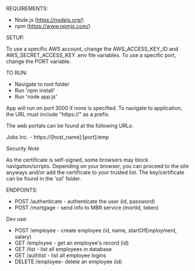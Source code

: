 REQUIREMENTS:

- Node.js (https://nodejs.org/)
- npm (https://www.npmjs.com/)

SETUP:

To use a specific AWS account, change the AWS_ACCESS_KEY_ID and AWS_SECRET_ACCESS_KEY .env file variables. To use a specific port, change the PORT variable.

TO RUN:

- Navigate to root folder
- Run 'npm install'
- Run 'node app.js' 

App will run on port 3000 if none is specified. To navigate to application, the URL must include "https://" as a prefix.

The web portals can be found at the following URLs:

Jobs Inc. - https://[host_name]:[port]/emp

*Security Note*
 
As the certificate is self-signed, some browsers may block navigation/scripts. Depending on your browser, you can proceed to the site anyways and/or add the certificate to your trusted list. The key/certificate can be found in the 'ssl' folder.

ENDPOINTS:

- POST /authenticate  - authenticate the user (id, password)
- POST /mortgage  - send info to MBR service (mortId, token)

Dev use:
- POST /employee  - create employee (id, name, startOfEmployment, salary)
- GET /employee   - get an employee's record (id)
- GET /list       - list all employees in database
- GET /authlist   - list all employee logins
- DELETE /employee- delete an employee (id)

